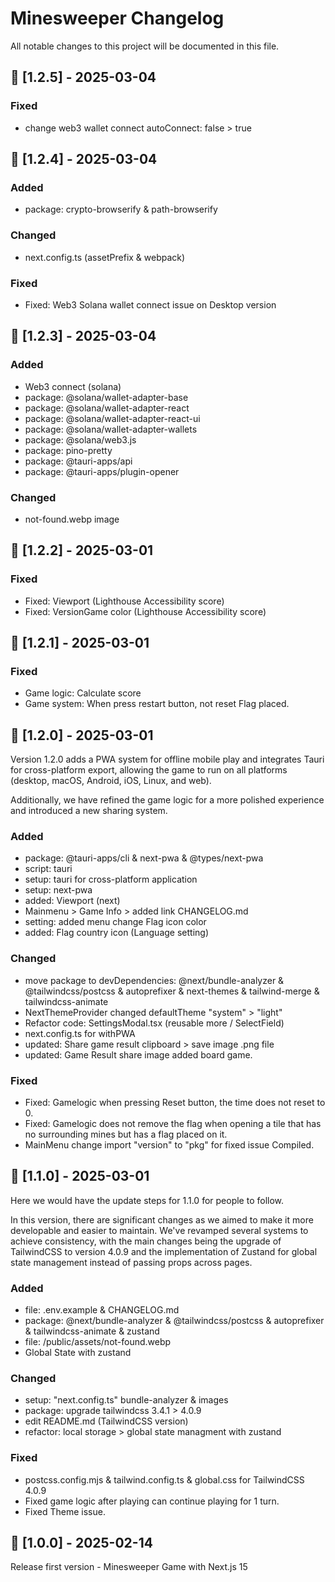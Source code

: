 # Minesweeper Changelog
All notable changes to this project will be documented in this file.

## 📍 [1.2.5] - 2025-03-04
### Fixed
- change web3 wallet connect autoConnect: false > true

## 📍 [1.2.4] - 2025-03-04
### Added
- package: crypto-browserify & path-browserify

### Changed
- next.config.ts (assetPrefix & webpack)

### Fixed
- Fixed: Web3 Solana wallet connect issue on Desktop version

## 📍 [1.2.3] - 2025-03-04
### Added
- Web3 connect (solana)
- package: @solana/wallet-adapter-base
- package: @solana/wallet-adapter-react
- package: @solana/wallet-adapter-react-ui
- package: @solana/wallet-adapter-wallets
- package: @solana/web3.js
- package: pino-pretty
- package: @tauri-apps/api
- package: @tauri-apps/plugin-opener

### Changed
- not-found.webp image

## 📍 [1.2.2] - 2025-03-01

### Fixed
- Fixed: Viewport (Lighthouse Accessibility score)
- Fixed: VersionGame color (Lighthouse Accessibility score)

## 📍 [1.2.1] - 2025-03-01

### Fixed
- Game logic: Calculate score
- Game system: When press restart button, not reset Flag placed.

## 📍 [1.2.0] - 2025-03-01
Version 1.2.0 adds a PWA system for offline mobile play and integrates Tauri for cross-platform export, allowing the game to run on all platforms (desktop, macOS, Android, iOS, Linux, and web).

Additionally, we have refined the game logic for a more polished experience and introduced a new sharing system.

### Added
- package: @tauri-apps/cli & next-pwa & @types/next-pwa
- script: tauri
- setup: tauri for cross-platform application
- setup: next-pwa
- added: Viewport (next)
- Mainmenu > Game Info > added link CHANGELOG.md
- setting: added menu change Flag icon color
- added: Flag country icon (Language setting)

### Changed
- move package to devDependencies: @next/bundle-analyzer & @tailwindcss/postcss & autoprefixer & next-themes & tailwind-merge & tailwindcss-animate
- NextThemeProvider changed defaultTheme "system" > "light"
- Refactor code: SettingsModal.tsx (reusable more / SelectField)
- next.config.ts for withPWA
- updated: Share game result clipboard > save image .png file
- updated: Game Result share image added board game.

### Fixed
- Fixed: Gamelogic when pressing Reset button, the time does not reset to 0.
- Fixed: Gamelogic does not remove the flag when opening a tile that has no surrounding mines but has a flag placed on it.
- MainMenu change import "version" to "pkg" for fixed issue Compiled.

## 📍 [1.1.0] - 2025-03-01
Here we would have the update steps for 1.1.0 for people to follow.

In this version, there are significant changes as we aimed to make it more developable and easier to maintain. We've revamped several systems to achieve consistency, with the main changes being the upgrade of TailwindCSS to version 4.0.9 and the implementation of Zustand for global state management instead of passing props across pages.

### Added
- file: .env.example & CHANGELOG.md
- package: @next/bundle-analyzer & @tailwindcss/postcss & autoprefixer & tailwindcss-animate & zustand
- file: /public/assets/not-found.webp
- Global State with zustand
### Changed
- setup: "next.config.ts" bundle-analyzer & images
- package: upgrade tailwindcss 3.4.1 > 4.0.9
- edit README.md (TailwindCSS version)
- refactor: local storage > global state managment with zustand
### Fixed
- postcss.config.mjs & tailwind.config.ts & global.css for TailwindCSS 4.0.9
- Fixed game logic after playing can continue playing for 1 turn.
- Fixed Theme issue.
 
## 📍 [1.0.0] - 2025-02-14
Release first version - Minesweeper Game with Next.js 15
